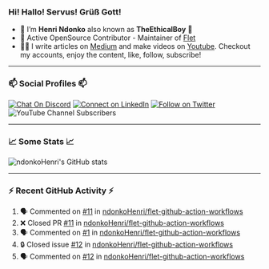 ### Hi! Hallo! Servus! Grüß Gott!

- 🙂  I’m **Henri Ndonko** also known as **TheEthicalBoy** 👾
- 🚀  Active OpenSource Contributor - Maintainer of [Flet](https://github.com/flet-dev/flet) 
- 👨‍🏫  I write articles on [Medium](https://ndonkohenri.medium.com/) and make videos on [Youtube](https://youtube.com/@ndonkoHenri). Checkout my accounts, enjoy the content, like, follow, subscribe!

---

### 📫 Social Profiles 📫

[![Chat On Discord](https://img.shields.io/badge/--discord?label=Username=the_ethical_boy&logo=Discord&style=social)](https://github.com/ndonkoHenri) 
[![Connect on LinkedIn](https://img.shields.io/badge/--linkedin?label=LinkedIn&logo=LinkedIn&style=social)](https://www.linkedin.com/in/ndonkohenri) 
[![Follow on Twitter](https://img.shields.io/badge/--twitter?label=Twitter&logo=Twitter&style=social)](https://twitter.com/ndonkoHenri)
![YouTube Channel Subscribers](https://img.shields.io/youtube/channel/subscribers/UC2j9sVx0O7M8CebjMtyCuNQ?style=social&label=Youtube&link=https%3A%2F%2Fyoutube.com%2F%40ndonkoHenri)

---

### 📈 Some Stats 📈

<!-- <a href="https://github.com/ndonkoHenri">
<img src="https://github.com/ndonkoHenri/github-stats/blob/master/generated/overview.svg#gh-dark-mode-only" />
<img src="https://github.com/ndonkoHenri/github-stats/blob/master/generated/languages.svg#gh-dark-mode-only" />
<img src="https://github.com/ndonkoHenri/github-stats/blob/master/generated/overview.svg#gh-light-mode-only" />
<img src="https://github.com/ndonkoHenri/github-stats/blob/master/generated/languages.svg#gh-light-mode-only" />
</a> -->

<!-- ![ndonkoHenri's GitHub stats](https://github-readme-stats.vercel.app/api?username=ndonkoHenri&show_icons=true) -->

![ndonkoHenri's GitHub stats](https://github-readme-stats.vercel.app/api?username=ndonkoHenri&theme=tokyonight&show_icons=true&title_color=fff&text_color=fff)

<!-- [![Top Langs](https://github-readme-stats.vercel.app/api/top-langs/?username=ndonkoHenri)](https://github.com/ndonkoHenri/github-readme-stats) -->

---

### :zap: Recent GitHub Activity :zap:

<!--START_SECTION:activity-->
1. 🗣 Commented on [#11](https://github.com/ndonkoHenri/flet-github-action-workflows/pull/11#issuecomment-2705181649) in [ndonkoHenri/flet-github-action-workflows](https://github.com/ndonkoHenri/flet-github-action-workflows)
2. ❌ Closed PR [#11](https://github.com/ndonkoHenri/flet-github-action-workflows/pull/11) in [ndonkoHenri/flet-github-action-workflows](https://github.com/ndonkoHenri/flet-github-action-workflows)
3. 🗣 Commented on [#1](https://github.com/ndonkoHenri/flet-github-action-workflows/issues/1#issuecomment-2705180357) in [ndonkoHenri/flet-github-action-workflows](https://github.com/ndonkoHenri/flet-github-action-workflows)
4. 🔒 Closed issue [#12](https://github.com/ndonkoHenri/flet-github-action-workflows/issues/12) in [ndonkoHenri/flet-github-action-workflows](https://github.com/ndonkoHenri/flet-github-action-workflows)
5. 🗣 Commented on [#12](https://github.com/ndonkoHenri/flet-github-action-workflows/issues/12#issuecomment-2705179491) in [ndonkoHenri/flet-github-action-workflows](https://github.com/ndonkoHenri/flet-github-action-workflows)
<!--END_SECTION:activity-->
